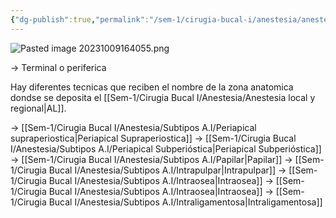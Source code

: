 ```yaml
---
{"dg-publish":true,"permalink":"/sem-1/cirugia-bucal-i/anestesia/anestesia-infiltrativa/"}
---
```


![Pasted image 20231009164055.png](/img/user/Sem-1/Cirugia%20Bucal%20I/Medias/Pasted%20image%2020231009164055.png)

→ Terminal o periferica

Hay diferentes tecnicas que reciben el nombre de la zona anatomica dondse se deposita el [[Sem-1/Cirugia Bucal I/Anestesia/Anestesia local y regional\|AL]].

→ [[Sem-1/Cirugia Bucal I/Anestesia/Subtipos A.I/Periapical supraperiostica\|Periapical Supraperiostica]]
→ [[Sem-1/Cirugia Bucal I/Anestesia/Subtipos A.I/Periapical Subperióstica\|Periapical Subperióstica]]
→ [[Sem-1/Cirugia Bucal I/Anestesia/Subtipos A.I/Papilar\|Papilar]]
→ [[Sem-1/Cirugia Bucal I/Anestesia/Subtipos A.I/Intrapulpar\|Intrapulpar]]
→ [[Sem-1/Cirugia Bucal I/Anestesia/Subtipos A.I/Intraosea\|Intraosea]]
→ [[Sem-1/Cirugia Bucal I/Anestesia/Subtipos A.I/Intraosea\|Intraosea]]
→ [[Sem-1/Cirugia Bucal I/Anestesia/Subtipos A.I/Intraligamentosa\|Intraligamentosa]]
